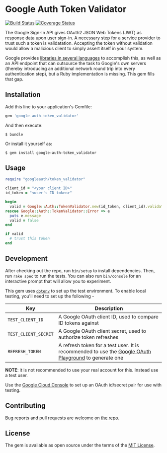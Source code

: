 # Google Auth Token Validator

[![Build Status](https://travis-ci.org/hamza/google-auth-token-validator-ruby.svg?branch=master)](https://travis-ci.org/hamza/google-auth-token-validator-ruby)
[![Coverage Status](https://coveralls.io/repos/github/hamza/google-auth-token-validator-ruby/badge.svg?branch=master)](https://coveralls.io/github/hamza/google-auth-token-validator-ruby?branch=master)

The Google Sign-In API gives OAuth2 JSON Web Tokens (JWT) as response data upon user sign-in. A necessary step for a service provider to trust such a token is validatation. Accepting the token without validation would allow a malicious client to simply assert itself in your system.

Google provides [libraries in several languages](https://developers.google.com/identity/sign-in/web/backend-auth) to accomplish this, as well as an API endpoint that can outsource the task to Google's own servers (thereby introducing an additional network round trip into every authentication step), but a Ruby implementation is missing. This gem fills that gap.

## Installation

Add this line to your application's Gemfile:

```ruby
gem 'google-auth-token_validator'
```

And then execute:

    $ bundle

Or install it yourself as:

    $ gem install google-auth-token_validator

## Usage

```ruby
require "googleauth/token_validator"

client_id = "<your client ID>"
id_token = "<user's ID token>"

begin
  valid = Google::Auth::TokenValidator.new(id_token, client_id).validate
rescue Google::Auth::TokenValidator::Error => e
  puts e.message
  valid = false
end

if valid
  # trust this token
end
```

## Development

After checking out the repo, run `bin/setup` to install dependencies. Then, run `rake spec` to run the tests. You can also run `bin/console` for an interactive prompt that will allow you to experiment.

This gem uses [`dotenv`](https://github.com/bkeepers/dotenv) to set up the test environment. To enable local testing, you'll need to set up the following -

|Key|Description|
|---|---|
|`TEST_CLIENT_ID`|A Google OAuth client ID, used to compare ID tokens against|
|`TEST_CLIENT_SECRET`|A Google OAuth client secret, used to authorize token refreshes|
|`REFRESH_TOKEN`|A refresh token for a test user. It is recommended to use the [Google OAuth Playground](https://developers.google.com/oauthplayground/) to generate one|

**NOTE**: it is not recommended to use your real account for this. Instead use a test user.

Use the [Google Cloud Console](https://console.cloud.google.com) to set up an OAuth id/secret pair for use with testing.

## Contributing

Bug reports and pull requests are welcome on [the repo](https://github.com/hamza/google-auth-token-validator-ruby/issues).

## License

The gem is available as open source under the terms of the [MIT License](http://opensource.org/licenses/MIT).

